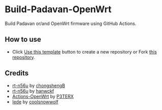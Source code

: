 # Build-Padavan-OpenWrt

Build Padavan or/and OpenWrt firmware using GitHub Actions.

## How to use

- Click [Use this template](https://github.com/vietanhbui2000/Build-Padavan-OpenWrt/generate) button to create a new repository or Fork [this repository](https://github.com/vietanhbui2000/Build-Padavan-OpenWrt).

## Credits

- [rt-n56u](https://github.com/chongshengB/rt-n56u) by [chongshengB](https://github.com/chongshengB)
- [rt-n56u](https://github.com/hanwckf/rt-n56u) by [hanwckf](https://github.com/hanwckf)
- [Actions-OpenWrt](https://github.com/P3TERX/Actions-OpenWrt) by [P3TERX](https://github.com/P3TERX)
- [lede](https://github.com/coolsnowwolf/lede) by [coolsnowwolf](https://github.com/coolsnowwolf)
